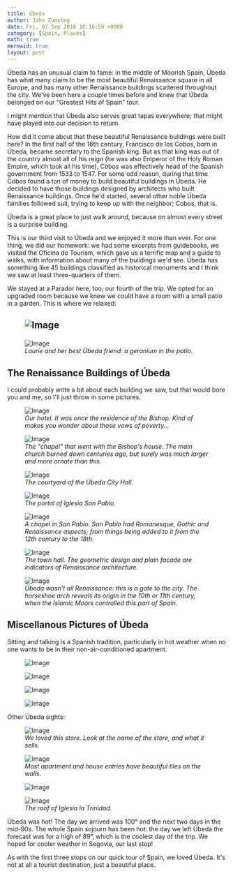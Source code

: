 ```yaml
---
title: Úbeda
author: John Zumsteg
date: Fri, 07 Sep 2018 16:16:59 +0000
category: [Spain, Places]
math: true
mermaid: true
layout: post
---
```

Úbeda has an unusual claim to fame: in the middle of Moorish Spain, Úbeda has what many claim to be the most beautiful Renaissance square in all Europe, and has many other Renaissance buildings scattered throughout the city. We've been here a couple times before and knew that Úbeda belonged on our "Greatest Hits of Spain" tour.

I might mention that Úbeda also serves great tapas everywhere; that might have played into our decision to return.

How did it come about that these beautiful Renaissance buildings were built here? In the first half of the 16th century, Francisco de los Cobos, born in Úbeda, became secretary to the Spanish king. But as that king was out of the country almost all of his reign (he was also Emperor of the Holy Roman Empire, which took all his time), Cobos was effectively head of the Spanish government from 1533 to 1547. For some odd reason, during that time Cobos found a ton of money to build beautiful buildings in Úbeda. He decided to have those buildings designed by architects who built Renaissance buildings. Once he'd started, several other noble Úbeda families followed suit, trying to keep up with the neighbor; Cobos, that is.

Úbeda is a great place to just walk around, because on almost every street is a surprise building.

This is our third visit to Úbeda and we enjoyed it more than ever. For one thing, we did our homework: we had some excerpts from guidebooks, we visited the Oficina de Tourism, which gave us a terrific map and a guide to walks, with information about many of the buildings we'd see. Úbeda has something like 45 buildings classified as historical monuments and I think we saw at least three-quarters of them.

We stayed at a Parador here, too; our fourth of the trip. We opted for an upgraded room because we knew we could have a room with a small patio in a garden. This is where we relaxed:
<h2><figure class = "landscape">
	<img src="{{"/assets/images/2018/09/DSC05034.jpg" | prepend: site.baseurl  }}" alt="Image" />
	<figcaption></figcaption>
</figure>

</h2>
<figure class = "landscape">
	<img src="{{"/assets/images/2018/09/DSC05223.jpg" | prepend: site.baseurl  }}" alt="Image" />
	<figcaption><em>Laurie and her best Úbeda friend: a geranium in the patio.</em></figcaption>
</figure>


<h2>The Renaissance Buildings of Úbeda</h2>
I could probably write a bit about each building we saw, but that would bore you and me, so I'll just throw in some pictures.

<figure class = "landscape">
	<img src="{{"/assets/images/2018/09/DSC05126.jpg" | prepend: site.baseurl  }}" alt="Image" />
	<figcaption><em>Our hotel. It was once the residence of the Bishop. Kind of makes you wonder about those vows of poverty...</em></figcaption>
</figure>



<figure class = "landscape">
	<img src="{{"/assets/images/2018/09/DSC05124.jpg" | prepend: site.baseurl  }}" alt="Image" />
	<figcaption><em>The "chapel" that went with the Bishop's house. The main church burned down centuries ago, but surely was much larger and more ornate than this.</em></figcaption>
</figure>



<figure class = "landscape">
	<img src="{{"/assets/images/2018/09/DSC05041.jpg" | prepend: site.baseurl  }}" alt="Image" />
	<figcaption><em>The courtyard of the Úbeda City Hall.</em></figcaption>
</figure>



<figure class = "landscape">
	<img src="{{"/assets/images/2018/09/DSC05161.jpg" | prepend: site.baseurl  }}" alt="Image" />
	<figcaption><em>The portal of Iglesia San Pablo.</em></figcaption>
</figure>



<figure class = "portrait">
	<img src="{{"/assets/images/2018/09/DSC05083.jpg" | prepend: site.baseurl  }}" alt="Image" />
	<figcaption><em>A chapel in San Pablo. San Pablo had Romanesque, Gothic and Renaissance aspects, from things being added to it from the 12th century to the 18th.</em></figcaption>
</figure>



<figure class = "landscape">
	<img src="{{"/assets/images/2018/09/DSC05118.jpg" | prepend: site.baseurl  }}" alt="Image" />
	<figcaption><em>The town hall. The geometric design and plain facade are indicators of Renaissance architecture.</em></figcaption>
</figure>



<figure class = "portrait">
	<img src="{{"/assets/images/2018/09/DSC05177.jpg" | prepend: site.baseurl  }}" alt="Image" />
	<figcaption><em>Úbeda wasn't all Renaissance: this is a gate to the city. The horseshoe arch reveals its origin in the 10th or 11th century, when the Islamic Moors controlled this part of Spain.</em></figcaption>
</figure>


<h2>Miscellanous Pictures of Úbeda</h2>
Sitting and talking is a Spanish tradition, particularly in hot weather when no one wants to be in their non-air-conditioned apartment.

<figure class = "landscape">
	<img src="{{"/assets/images/2018/09/DSC05209.jpg" | prepend: site.baseurl  }}" alt="Image" />
	<figcaption></figcaption>
</figure>

 <figure class = "landscape">
	<img src="{{"/assets/images/2018/09/DSC05141.jpg" | prepend: site.baseurl  }}" alt="Image" />
	<figcaption></figcaption>
</figure>

<figure class = "landscape">
	<img src="{{"/assets/images/2018/09/DSC05119.jpg" | prepend: site.baseurl  }}" alt="Image" />
	<figcaption></figcaption>
</figure>

<figure class = "landscape">
	<img src="{{"/assets/images/2018/09/DSC05053.jpg" | prepend: site.baseurl  }}" alt="Image" />
	<figcaption></figcaption>
</figure>



Other Úbeda sights:

<figure class = "landscape">
	<img src="{{"/assets/images/2018/09/DSC05159.jpg" | prepend: site.baseurl  }}" alt="Image" />
	<figcaption><em>We loved this store. Look at the name of the store, and what it sells.</em></figcaption>
</figure>



<figure class = "portrait">
	<img src="{{"/assets/images/2018/09/DSC05102.jpg" | prepend: site.baseurl  }}" alt="Image" />
	<figcaption><em>Most apartment and house entries have beautiful tiles on the walls.</em></figcaption>
</figure>



<figure class = "landscape">
	<img src="{{"/assets/images/2018/09/DSC05063.jpg" | prepend: site.baseurl  }}" alt="Image" />
	<figcaption></figcaption>
</figure>



<figure class = "landscape">
	<img src="{{"/assets/images/2018/09/DSC05062.jpg" | prepend: site.baseurl  }}" alt="Image" />
	<figcaption><em>The roof of Iglesia la Trinidad.</em></figcaption>
</figure>



Úbeda was hot! The day we arrived was 100° and the next two days in the mid-90s. The whole Spain sojourn has been hot: the day we left Úbeda the forecast was for a high of 89°, which is the coolest day of the trip. We hoped for cooler weather in Segovia, our last stop!

As with the first three stops on our quick tour of Spain, we loved Úbeda. It's not at all a tourist destination, just a beautiful place.

